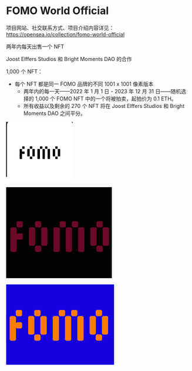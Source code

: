 # FOMO World Official

项目网站、社交联系方式、项目介绍内容详见：https://opensea.io/collection/fomo-world-official

 

两年内每天出售一个 NFT

Joost Elffers Studios 和 Bright Moments DAO 的合作

1,000 个 NFT：

- 每个 NFT 都是同一 FOMO 品牌的不同 1001 x 1001 像素版本 
  - 两年内的每一天——2022 年 1 月 1 日 - 2023 年 12 月 31 日——随机选择的 1,000 个 FOMO NFT 中的一个将被拍卖，起拍价为 0.1 ETH。
  - 所有收益以及剩余的 270 个 NFT 将在 Joost Elffers Studios 和 Bright Moments DAO 之间平分。



![nft](01.png)



![nft](02.png)



![nft](03.png)


